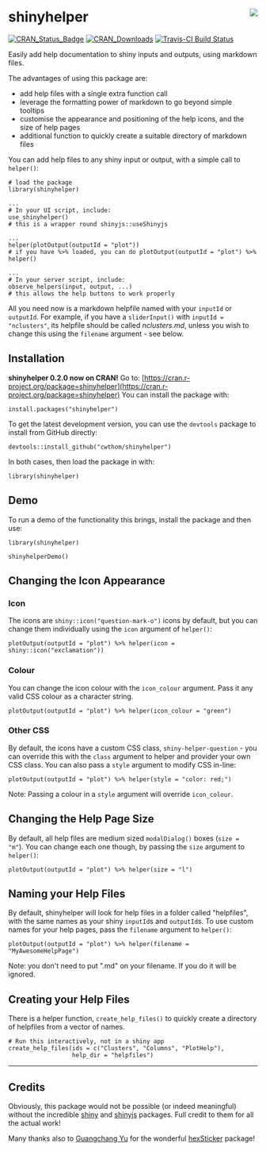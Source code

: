 # shinyhelper <img src="man/figures/logo.png" align="right"/>


[![CRAN_Status_Badge](http://www.r-pkg.org/badges/version/shinyhelper)](https://cran.r-project.org/package=shinyhelper)
[![CRAN_Downloads](https://cranlogs.r-pkg.org/badges/shinyhelper)](https://cran.r-project.org/package=shinyhelper)
[![Travis-CI Build Status](https://travis-ci.org/cwthom/shinyhelper.svg?branch=master)](https://travis-ci.org/cwthom/shinyhelper)


Easily add help documentation to shiny inputs and outputs, using markdown files.

The advantages of using this package are:

* add help files with a single extra function call
* leverage the formatting power of markdown to go beyond simple tooltips
* customise the appearance and positioning of the help icons, and the size of help pages
* additional function to quickly create a suitable directory of markdown files

You can add help files to any shiny input or output, with a simple call to `helper()`:
```
# load the package
library(shinyhelper)

...
# In your UI script, include:
use_shinyhelper()
# this is a wrapper round shinyjs::useShinyjs

...
helper(plotOutput(outputId = "plot"))
# if you have %>% loaded, you can do plotOutput(outputId = "plot") %>% helper()

...
# In your server script, include:
observe_helpers(input, output, ...)
# this allows the help buttons to work properly

```
All you need now is a markdown helpfile named with your `inputId` or `outputId`.
For example, if you have a `sliderInput()` with `inputId = "nclusters"`, its helpfile should be called *nclusters.md*, unless you wish to change this using the `filename` argument - see below.

## Installation

**shinyhelper 0.2.0 now on CRAN!** Go to: [https://cran.r-project.org/package=shinyhelper](https://cran.r-project.org/package=shinyhelper) 
You can install the package with:
```
install.packages("shinyhelper")
```

To get the latest development version, you can use the `devtools` package to install from GitHub directly:
```
devtools::install_github("cwthom/shinyhelper")
```

In both cases, then load the package in with:
```
library(shinyhelper)
```

## Demo

To run a demo of the functionality this brings, install the package and then use:

```
library(shinyhelper)

shinyhelperDemo()
```

## Changing the Icon Appearance

### Icon

The icons are `shiny::icon("question-mark-o")` icons by default, but you can change them individually using the `icon` argument of `helper()`:

```
plotOutput(outputId = "plot") %>% helper(icon = shiny::icon("exclamation"))
```

### Colour

You can change the icon colour with the `icon_colour` argument. Pass it any valid CSS colour as a character string.

```
plotOutput(outputId = "plot") %>% helper(icon_colour = "green")
```

### Other CSS

By default, the icons have a custom CSS class, `shiny-helper-question` - you can override this with the `class` argument to helper and provider your own CSS class. You can also pass a `style` argument to modify CSS in-line:
```
plotOutput(outputId = "plot") %>% helper(style = "color: red;")
```
Note: Passing a colour in a `style` argument will override `icon_colour`.

## Changing the Help Page Size

By default, all help files are medium sized `modalDialog()` boxes (`size = "m"`). You can change each one though, by passing the `size` argument to `helper()`:

```
plotOutput(outputId = "plot") %>% helper(size = "l")
```

## Naming your Help Files

By default, shinyhelper will look for help files in a folder called "helpfiles", with the same names as your shiny `inputId`s and `outputId`s. To use custom names for your help pages, pass the `filename` argument to `helper()`:

```
plotOutput(outputId = "plot") %>% helper(filename = "MyAwesomeHelpPage")
```

Note: you don't need to put ".md" on your filename. If you do it will be ignored.

## Creating your Help Files

There is a helper function, `create_help_files()` to quickly create a directory of helpfiles from a vector of names. 

```
# Run this interactively, not in a shiny app
create_help_files(ids = c("Clusters", "Columns", "PlotHelp"), 
                  help_dir = "helpfiles")
```

***

## Credits

Obviously, this package would not be possible (or indeed meaningful) without the incredible [shiny](https://github.com/rstudio/shiny) and [shinyjs](https://github.com/daattali/shinyjs) packages. Full credit to them for all the actual work!

Many thanks also to [Guangchang Yu](https://github.com/GuangchuangYu) for the wonderful [hexSticker](https://github.com/GuangchuangYu/hexSticker) package!

